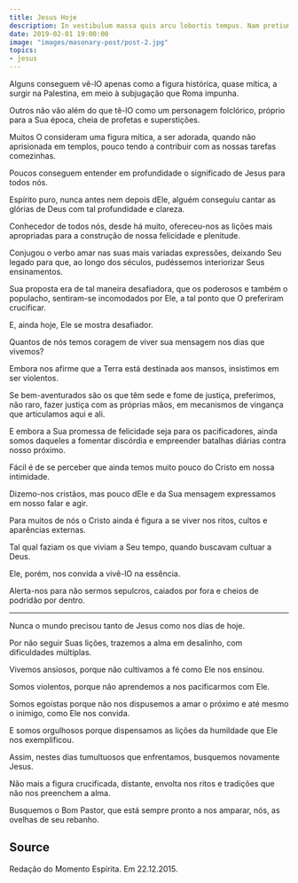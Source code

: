 ```yaml
---
title: Jesus Hoje
description: In vestibulum massa quis arcu lobortis tempus. Nam pretium arcu in odio vulputate luctus.
date: 2019-02-01 19:00:00
image: "images/masonary-post/post-2.jpg"
topics: 
- jesus
---
```


Alguns conseguem vê-lO apenas como a figura histórica, quase mítica, a surgir na Palestina, em meio à subjugação que Roma impunha.

Outros não vão além do que tê-lO como um personagem folclórico, próprio para a Sua época, cheia de profetas e superstições.

Muitos O consideram uma figura mítica, a ser adorada, quando não aprisionada em templos, pouco tendo a contribuir com as nossas tarefas comezinhas.

Poucos conseguem entender em profundidade o significado de Jesus para todos nós.

Espírito puro, nunca antes nem depois dEle, alguém conseguiu cantar as glórias de Deus com tal profundidade e clareza.

Conhecedor de todos nós, desde há muito, ofereceu-nos as lições mais apropriadas para a construção de nossa felicidade e plenitude.

Conjugou o verbo amar nas suas mais variadas expressões, deixando Seu legado para que, ao longo dos séculos, pudéssemos interiorizar Seus ensinamentos.

Sua proposta era de tal maneira desafiadora, que os poderosos e também o populacho, sentiram-se incomodados por Ele, a tal ponto que O preferiram crucificar.

E, ainda hoje, Ele se mostra desafiador.

Quantos de nós temos coragem de viver sua mensagem nos dias que vivemos?

Embora nos afirme que a Terra está destinada aos mansos, insistimos em ser violentos.

Se bem-aventurados são os que têm sede e fome de justiça, preferimos, não raro, fazer justiça com as próprias mãos, em mecanismos de vingança que articulamos aqui e ali.

E embora a Sua promessa de felicidade seja para os pacificadores, ainda somos daqueles a fomentar discórdia e empreender batalhas diárias contra nosso próximo.

Fácil é de se perceber que ainda temos muito pouco do Cristo em nossa intimidade.

Dizemo-nos cristãos, mas pouco dEle e da Sua mensagem expressamos em nosso falar e agir.

Para muitos de nós o Cristo ainda é figura a se viver nos ritos, cultos e aparências externas.

Tal qual faziam os que viviam a Seu tempo, quando buscavam cultuar a Deus.

Ele, porém, nos convida a vivê-lO na essência.

Alerta-nos para não sermos sepulcros, caiados por fora e cheios de podridão por dentro.

*   *   *

Nunca o mundo precisou tanto de Jesus como nos dias de hoje.

Por não seguir Suas lições, trazemos a alma em desalinho, com dificuldades múltiplas.

Vivemos ansiosos, porque não cultivamos a fé como Ele nos ensinou.

Somos violentos, porque não aprendemos a nos pacificarmos com Ele.

Somos egoístas porque não nos dispusemos a amar o próximo e até mesmo o inimigo, como Ele nos convida.

E somos orgulhosos porque dispensamos as lições da humildade que Ele nos exemplificou.

Assim, nestes dias tumultuosos que enfrentamos, busquemos novamente Jesus.

Não mais a figura crucificada, distante, envolta nos ritos e tradições que não nos preenchem a alma.

Busquemos o Bom Pastor, que está sempre pronto a nos amparar, nós, as ovelhas de seu rebanho.

## Source
Redação do Momento Espírita.
Em 22.12.2015.


